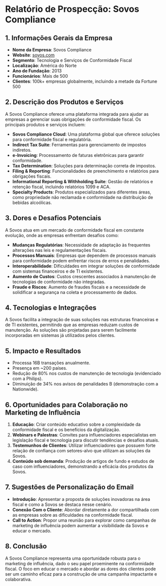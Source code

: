 # Relatório de Prospecção: Sovos Compliance

## 1. Informações Gerais da Empresa
- **Nome da Empresa**: Sovos Compliance
- **Website**: [sovos.com](http://www.sovos.com)
- **Segmento**: Tecnologia e Serviços de Conformidade Fiscal
- **Localização**: América do Norte
- **Ano de Fundação**: 2013
- **Funcionários**: Mais de 500
- **Clientes**: 100k+ empresas globalmente, incluindo a metade da Fortune 500

## 2. Descrição dos Produtos e Serviços
A Sovos Compliance oferece uma plataforma integrada para ajudar as empresas a gerenciar suas obrigações de conformidade fiscal. Os principais produtos e serviços incluem:

- **Sovos Compliance Cloud**: Uma plataforma global que oferece soluções para conformidade fiscal e regulatória.
- **Indirect Tax Suite**: Ferramentas para gerenciamento de impostos indiretos.
- **e-Invoicing**: Processamento de faturas eletrônicas para garantir conformidade.
- **Tax Determination**: Soluções para determinação correta de impostos.
- **Filing & Reporting**: Funcionalidades de preenchimento e relatórios para obrigações fiscais.
- **Informational Reporting & Withholding Suite**: Gestão de relatórios e retenção fiscal, incluindo relatórios 1099 e ACA.
- **Specialty Products**: Produtos especializados para diferentes áreas, como propriedade não reclamada e conformidade na distribuição de bebidas alcoólicas.

## 3. Dores e Desafios Potenciais
A Sovos atua em um mercado de conformidade fiscal em constante evolução, onde as empresas enfrentam desafios como:

- **Mudanças Regulatórias**: Necessidade de adaptação às frequentes alterações nas leis e regulamentações fiscais.
- **Processos Manuais**: Empresas que dependem de processos manuais para conformidade podem enfrentar riscos de erros e penalidades.
- **Interoperabilidade**: Dificuldades em integrar soluções de conformidade com sistemas financeiros e de TI existentes.
- **Aumento de Custos**: Custos crescentes associados à manutenção de tecnologias de conformidade não integradas.
- **Fraude e Riscos**: Aumento de fraudes fiscais e a necessidade de solidificar a segurança na coleta e processamento de dados.

## 4. Tecnologias e Integrações
A Sovos facilita a integração de suas soluções nas estruturas financeiras e de TI existentes, permitindo que as empresas reduzam custos de manutenção. As soluções são projetadas para serem facilmente incorporadas em sistemas já utilizados pelos clientes.

## 5. Impacto e Resultados
- Processa 16B transações anualmente.
- Presença em ~200 países.
- Redução de 80% nos custos de manutenção de tecnologia (evidenciado com a Philips).
- Diminuição de 34% nos avisos de penalidades B (demonstração com a Nationwide).

## 6. Oportunidades para Colaboração no Marketing de Influência
1. **Educação**: Criar conteúdo educativo sobre a complexidade da conformidade fiscal e os benefícios da digitalização.
2. **Webinars e Palestras**: Convites para influenciadores especialistas em legislação fiscal e tecnologia para discutir tendências e desafios atuais.
3. **Testemunhos de Clientes**: Utilizar influenciadores que possuem forte relação de confiança com setores-alvo que utilizam as soluções da Sovos.
4. **Conteúdo sob demanda**: Produção de artigos de fundo e estudos de caso com influenciadores, demonstrando a eficácia dos produtos da Sovos.

## 7. Sugestões de Personalização do Email
- **Introdução**: Apresentar a proposta de soluções inovadoras na área fiscal e como a Sovos se destaca nesse cenário.
- **Conexão Com o Cliente**: Abordar diretamente a dor compartilhada com as empresas sobre as dificuldades na conformidade fiscal.
- **Call to Action**: Propor uma reunião para explorar como campanhas de marketing de influência podem aumentar a visibilidade da Sovos e educar o mercado.

## 8. Conclusão
A Sovos Compliance representa uma oportunidade robusta para o marketing de influência, dado o seu papel proeminente na conformidade fiscal. O foco em educar o mercado e abordar as dores dos clientes pode ser um caminho eficaz para a construção de uma campanha impactante e colaborativa.